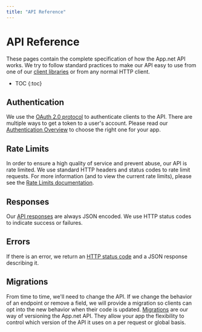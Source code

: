 ```yaml
---
title: "API Reference"
---
```

# API Reference

These pages contain the complete specification of how the App.net API works. We try to follow standard practices to make our API easy to use from one of our [client libraries](/docs/libraries/) or from any normal HTTP client.

* TOC
{:toc}

## Authentication

We use the [OAuth 2.0 protocol](http://tools.ietf.org/html/draft-ietf-oauth-v2-31) to authenticate clients to the API. There are multiple ways to get a token to a user's account. Please read our [Authentication Overview](/reference/authentication/) to choose the right one for your app.

## Rate Limits

In order to ensure a high quality of service and prevent abuse, our API is rate limited. We use standard HTTP headers and status codes to rate limit requests. For more information (and to view the current rate limits), please see the [Rate Limits documentation](/reference/make-request/rate-limits/).

## Responses

Our [API responses](/reference/make-request/responses/) are always JSON encoded. We use HTTP status codes to indicate success or failures.

## Errors

If there is an error, we return an [HTTP status code](/reference/make-request/responses/#possible-http-status-codes) and a JSON response describing it.

## Migrations

From time to time, we'll need to change the API. If we change the behavior of an endpoint or remove a field, we will provide a migration so clients can opt into the new behavior when their code is updated. [Migrations](/reference/make-request/migrations) are our way of versioning the App.net API.  They allow your app the flexibility to control which version of the API it uses on a per request or global basis.
